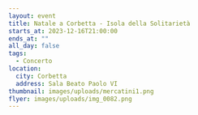 ```yaml
---
layout: event
title: Natale a Corbetta - Isola della Solitarietà
starts_at: 2023-12-16T21:00:00
ends_at: ""
all_day: false
tags:
  - Concerto
location:
  city: Corbetta
  address: Sala Beato Paolo VI
thumbnail: images/uploads/mercatini1.png
flyer: images/uploads/img_0082.png
---
```

